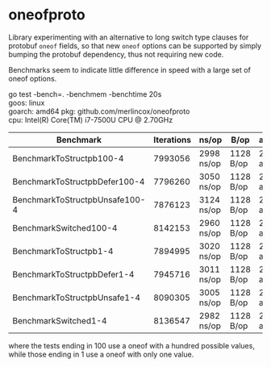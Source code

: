 # oneofproto

Library experimenting with an alternative to long switch type clauses for protobuf `oneof` fields, so that new `oneof` options can be supported by simply bumping the protobuf dependency, thus not requiring new code.

Benchmarks seem to indicate little difference in speed with a large set of oneof options.

go test -bench=. -benchmem -benchtime 20s  
goos: linux  
goarch: amd64
pkg: github.com/merlincox/oneofproto  
cpu: Intel(R) Core(TM) i7-7500U CPU @ 2.70GHz 

| Benchmark                      | Iterations | ns/op | B/op | allocs/op|
|--------------------------------|---|---|---|---|
| BenchmarkToStructpb100-4       | 7993056 | 2998 ns/op | 1128 B/op | 29 allocs/op|
| BenchmarkToStructpbDefer100-4  | 7796260 | 3050 ns/op |1128 B/op | 29 allocs/op|
| BenchmarkToStructpbUnsafe100-4 | 7876123 | 3124 ns/op | 1128 B/op | 29 allocs/op|
| BenchmarkSwitched100-4         | 8142153 | 2960 ns/op | 1128 B/op | 29 allocs/op|
| BenchmarkToStructpb1-4       | 7894995 | 3020 ns/op | 1128 B/op | 29 allocs/op|
| BenchmarkToStructpbDefer1-4  | 7945716 | 3011 ns/op |1128 B/op | 29 allocs/op|
| BenchmarkToStructpbUnsafe1-4 | 8090305| 3005 ns/op | 1128 B/op | 29 allocs/op|
| BenchmarkSwitched1-4         | 8136547 | 2982 ns/op | 1128 B/op | 29 allocs/op|

where the tests ending in 100 use a oneof with a hundred possible values, while those ending in 1 use a oneof with only one value.
